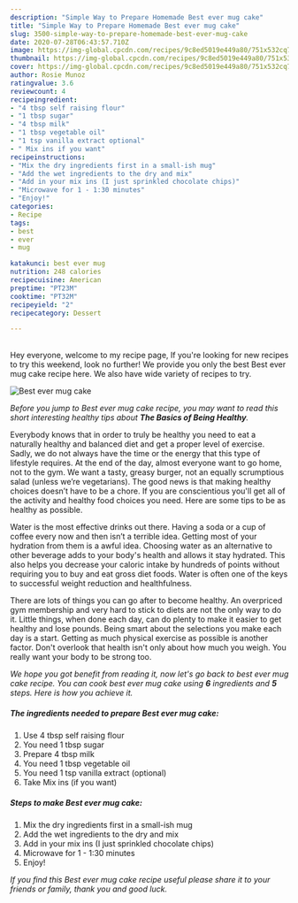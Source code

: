 ```yaml
---
description: "Simple Way to Prepare Homemade Best ever mug cake"
title: "Simple Way to Prepare Homemade Best ever mug cake"
slug: 3500-simple-way-to-prepare-homemade-best-ever-mug-cake
date: 2020-07-28T06:43:57.710Z
image: https://img-global.cpcdn.com/recipes/9c8ed5019e449a80/751x532cq70/best-ever-mug-cake-recipe-main-photo.jpg
thumbnail: https://img-global.cpcdn.com/recipes/9c8ed5019e449a80/751x532cq70/best-ever-mug-cake-recipe-main-photo.jpg
cover: https://img-global.cpcdn.com/recipes/9c8ed5019e449a80/751x532cq70/best-ever-mug-cake-recipe-main-photo.jpg
author: Rosie Munoz
ratingvalue: 3.6
reviewcount: 4
recipeingredient:
- "4 tbsp self raising flour"
- "1 tbsp sugar"
- "4 tbsp milk"
- "1 tbsp vegetable oil"
- "1 tsp vanilla extract optional"
- " Mix ins if you want"
recipeinstructions:
- "Mix the dry ingredients first in a small-ish mug"
- "Add the wet ingredients to the dry and mix"
- "Add in your mix ins (I just sprinkled chocolate chips)"
- "Microwave for 1 - 1:30 minutes"
- "Enjoy!"
categories:
- Recipe
tags:
- best
- ever
- mug

katakunci: best ever mug 
nutrition: 248 calories
recipecuisine: American
preptime: "PT23M"
cooktime: "PT32M"
recipeyield: "2"
recipecategory: Dessert

---
```

<br>
Hey everyone, welcome to my recipe page, If you're looking for new recipes to try this weekend, look no further! We provide you only the best Best ever mug cake recipe here. We also have wide variety of recipes to try.
<br>


![Best ever mug cake](https://img-global.cpcdn.com/recipes/9c8ed5019e449a80/751x532cq70/best-ever-mug-cake-recipe-main-photo.jpg)

<i>Before you jump to Best ever mug cake recipe, you may want to read this short interesting healthy tips about <strong>The Basics of Being Healthy</strong>.</i>

Everybody knows that in order to truly be healthy you need to eat a naturally healthy and balanced diet and get a proper level of exercise. Sadly, we do not always have the time or the energy that this type of lifestyle requires. At the end of the day, almost everyone want to go home, not to the gym. We want a tasty, greasy burger, not an equally scrumptious salad (unless we’re vegetarians). The good news is that making healthy choices doesn’t have to be a chore. If you are conscientious you'll get all of the activity and healthy food choices you need. Here are some tips to be as healthy as possible.

Water is the most effective drinks out there. Having a soda or a cup of coffee every now and then isn’t a terrible idea. Getting most of your hydration from them is a awful idea. Choosing water as an alternative to other beverage adds to your body's health and allows it stay hydrated. This also helps you decrease your caloric intake by hundreds of points without requiring you to buy and eat gross diet foods. Water is often one of the keys to successful weight reduction and healthfulness.

There are lots of things you can go after to become healthy. An overpriced gym membership and very hard to stick to diets are not the only way to do it. Little things, when done each day, can do plenty to make it easier to get healthy and lose pounds. Being smart about the selections you make each day is a start. Getting as much physical exercise as possible is another factor. Don't overlook that health isn't only about how much you weigh. You really want your body to be strong too. 


<i>We hope you got benefit from reading it, now let's go back to best ever mug cake recipe. You can cook best ever mug cake using <strong>6</strong> ingredients and <strong>5</strong> steps. Here is how you achieve it.
</i>

##### The ingredients needed to prepare Best ever mug cake:

1. Use 4 tbsp self raising flour
1. You need 1 tbsp sugar
1. Prepare 4 tbsp milk
1. You need 1 tbsp vegetable oil
1. You need 1 tsp vanilla extract (optional)
1. Take  Mix ins (if you want)


##### Steps to make Best ever mug cake:

1. Mix the dry ingredients first in a small-ish mug
1. Add the wet ingredients to the dry and mix
1. Add in your mix ins (I just sprinkled chocolate chips)
1. Microwave for 1 - 1:30 minutes
1. Enjoy!


<i>If you find this Best ever mug cake recipe useful please share it to your friends or family, thank you and good luck.</i>
